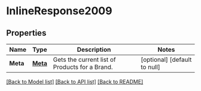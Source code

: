 # InlineResponse2009

## Properties
Name | Type | Description | Notes
------------ | ------------- | ------------- | -------------
**Meta** | [**Meta**](Meta.md) | Gets the current list of Products for a Brand. | [optional] [default to null]

[[Back to Model list]](../README.md#documentation-for-models) [[Back to API list]](../README.md#documentation-for-api-endpoints) [[Back to README]](../README.md)


